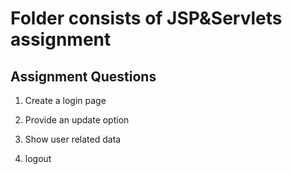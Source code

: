 # Folder consists of JSP&Servlets assignment

## Assignment Questions

1) Create a login page

2) Provide an update option

3) Show user related data

4) logout